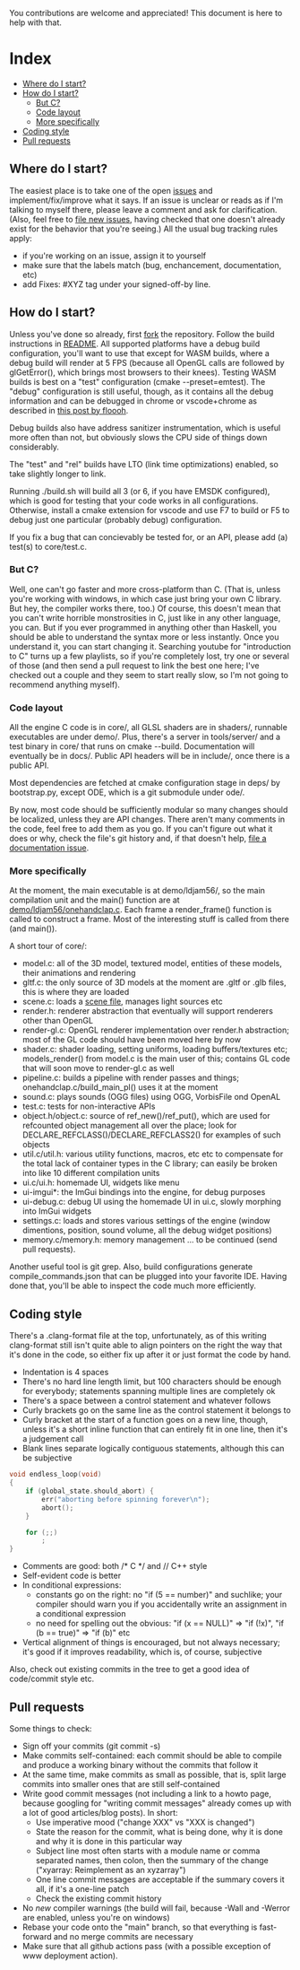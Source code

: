 You contributions are welcome and appreciated! This document is here to help with that.

# Index

- [Where do I start?](#where-do-i-start)
- [How do I start?](#how-do-i-start)
  - [But C?](#but-c)
  - [Code layout](#code-layout)
  - [More specifically](#more-specifically)
- [Coding style](#coding-style)
- [Pull requests](#pull-requests)

## Where do I start?

The easiest place is to take one of the open [issues](https://github.com/virtuoso/clap/issues) and implement/fix/improve what it says. If an issue is unclear or reads as if I'm talking to myself there, please leave a comment and ask for clarification. (Also, feel free to [file new issues](https://github.com/virtuoso/clap/issues/new), having checked that one doesn't already exist for the behavior that you're seeing.) All the usual bug tracking rules apply:
- if you're working on an issue, assign it to yourself
- make sure that the labels match (bug, enchancement, documentation, etc)
- add Fixes: #XYZ tag under your signed-off-by line.

## How do I start?

Unless you've done so already, first [fork](https://github.com/virtuoso/clap/fork) the repository. Follow the build instructions in [README](https://github.com/virtuoso/clap/blob/main/README.md). All supported platforms have a debug build configuration, you'll want to use that except for WASM builds, where a debug build will render at 5 FPS (because all OpenGL calls are followed by glGetError(), which brings most browsers to their knees). Testing WASM builds is best on a "test" configuration (cmake --preset=emtest). The "debug" configuration is still useful, though, as it contains all the debug information and can be debugged in chrome or vscode+chrome as described in [this post by floooh](https://floooh.github.io/2023/11/11/emscripten-ide.html).

Debug builds also have address sanitizer instrumentation, which is useful more often than not, but obviously slows the CPU side of things down considerably.

The "test" and "rel" builds have LTO (link time optimizations) enabled, so take slightly longer to link.

Running ./build.sh will build all 3 (or 6, if you have EMSDK configured), which is good for testing that your code works in all configurations. Otherwise, install a cmake extension for vscode and use F7 to build or F5 to debug just one particular (probably debug) configuration.

If you fix a bug that can concievably be tested for, or an API, please add (a) test(s) to core/test.c.

### But C?

Well, one can't go faster and more cross-platform than C. (That is, unless you're working with windows, in which case just bring your own C library. But hey, the compiler works there, too.)
Of course, this doesn't mean that you can't write horrible monstrosities in C, just like in any other language, you can. But if you ever programmed in anything other than Haskell, you should be able to understand the syntax more or less instantly. Once you understand it, you can start changing it. Searching youtube for "introduction to C" turns up a few playlists, so if you're completely lost, try one or several of those (and then send a pull request to link the best one here; I've checked out a couple and they seem to start really slow, so I'm not going to recommend anything myself).

### Code layout

All the engine C code is in core/, all GLSL shaders are in shaders/, runnable executables are under demo/. Plus, there's a server in tools/server/ and a test binary in core/ that runs on cmake --build. Documentation will eventually be in docs/. Public API headers will be in include/, once there is a public API.

Most dependencies are fetched at cmake configuration stage in deps/ by bootstrap.py, except ODE, which is a git submodule under ode/.

By now, most code should be sufficiently modular so many changes should be localized, unless they are API changes. There aren't many comments in the code, feel free to add them as you go. If you can't figure out what it does or why, check the file's git history and, if that doesn't help, [file a documentation issue](https://github.com/virtuoso/clap/issues/new).

### More specifically

At the moment, the main executable is at demo/ldjam56/, so the main compilation unit and the main() function are at [demo/ldjam56/onehandclap.c](https://github.com/virtuoso/clap/blob/main/demo/ldjam56/onehandclap.c). Each frame a render_frame() function is called to construct a frame. Most of the interesting stuff is called from there (and main()).

A short tour of core/:
- model.c: all of the 3D model, textured model, entities of these models, their animations and rendering
- gltf.c: the only source of 3D models at the moment are .gltf or .glb files, this is where they are loaded
- scene.c: loads a [scene file](https://github.com/virtuoso/ldjam56-asset/blob/main/scene.json), manages light sources etc
- render.h: renderer abstraction that eventually will support renderers other than OpenGL
- render-gl.c: OpenGL renderer implementation over render.h abstraction; most of the GL code should have been moved here by now
- shader.c: shader loading, setting uniforms, loading buffers/textures etc; models_render() from model.c is the main user of this; contains GL code that will soon move to render-gl.c as well
- pipeline.c: builds a pipeline with render passes and things; onehandclap.c/build_main_pl() uses it at the moment
- sound.c: plays sounds (OGG files) using OGG, VorbisFile ond OpenAL
- test.c: tests for non-interactive APIs
- object.h/object.c: source of ref_new()/ref_put(), which are used for refcounted object management all over the place; look for DECLARE_REFCLASS()/DECLARE_REFCLASS2() for examples of such objects
- util.c/util.h: various utility functions, macros, etc etc to compensate for the total lack of container types in the C library; can easily be broken into like 10 different compilation units
- ui.c/ui.h: homemade UI, widgets like menu
- ui-imgui*: the ImGui bindings into the engine, for debug purposes
- ui-debug.c: debug UI using the homemade UI in ui.c, slowly morphing into ImGui widgets
- settings.c: loads and stores various settings of the engine (window dimentions, position, sound volume, all the debug widget positions)
- memory.c/memory.h: memory management
... to be continued (send pull requests).

Another useful tool is git grep. Also, build configurations generate compile_commands.json that can be plugged into your favorite IDE. Having done that, you'll be able to inspect the code much more efficiently.

## Coding style

There's a .clang-format file at the top, unfortunately, as of this writing clang-format still isn't quite able to align pointers on the right the way that it's done in the code, so either fix up after it or just format the code by hand.

- Indentation is 4 spaces
- There's no hard line length limit, but 100 characters should be enough for everybody; statements spanning multiple lines are completely ok
- There's a space between a control statement and whatever follows
- Curly brackets go on the same line as the control statement it belongs to
- Curly bracket at the start of a function goes on a new line, though, unless it's a short inline function that can entirely fit in one line, then it's a judgement call
- Blank lines separate logically contiguous statements, although this can be subjective
```C
void endless_loop(void)
{
    if (global_state.should_abort) {
        err("aborting before spinning forever\n");
        abort();
    }

    for (;;)
        ;
}
```
- Comments are good: both /* C */ and // C++ style
- Self-evident code is better
- In conditional expressions:
    - constants go on the right: no "if (5 == number)" and suchlike; your compiler should warn you if you accidentally write an assignment in a conditional expression
    - no need for spelling out the obvious: "if (x == NULL)" => "if (!x)", "if (b == true)" => "if (b)" etc
- Vertical alignment of things is encouraged, but not always necessary; it's good if it improves readability, which is, of course, subjective

Also, check out existing commits in the tree to get a good idea of code/commit style etc.

## Pull requests

Some things to check:
- Sign off your commits (git commit -s)
- Make commits self-contained: each commit should be able to compile and produce a working binary without the commits that follow it
- At the same time, make commits as small as possible, that is, split large commits into smaller ones that are still self-contained
- Write good commit messages (not including a link to a howto page, because googling for "writing commit messages" already comes up with a lot of good articles/blog posts). In short:
  - Use imperative mood ("change XXX" vs "XXX is changed")
  - State the reason for the commit, what is being done, why it is done and why it is done in this particular way
  - Subject line most often starts with a module name or comma separated names, then colon, then the summary of the change ("xyarray: Reimplement as an xyzarray")
  - One line commit messages are acceptable if the summary covers it all, if it's a one-line patch
  - Check the existing commit history
- No *new* compiler warnings (the build will fail, because -Wall and -Werror are enabled, unless you're on windows)
- Rebase your code onto the "main" branch, so that everything is fast-forward and no merge commits are necessary
- Make sure that all github actions pass (with a possible exception of www deployment action).
